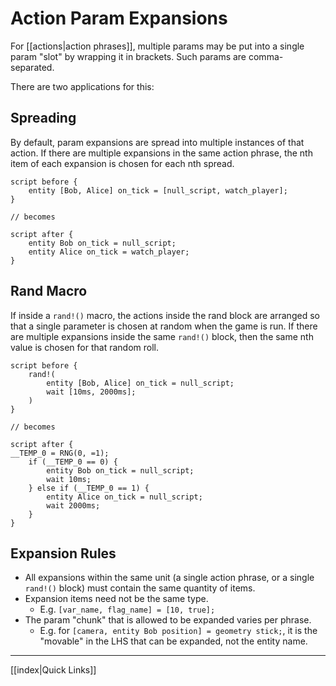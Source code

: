 # Action Param Expansions

For [[actions|action phrases]], multiple params may be put into a single param "slot" by wrapping it in brackets. Such params are comma-separated.

There are two applications for this:

## Spreading

By default, param expansions are spread into multiple instances of that action. If there are multiple expansions in the same action phrase, the nth item of each expansion is chosen for each nth spread.

```mgs
script before {
	entity [Bob, Alice] on_tick = [null_script, watch_player];
}

// becomes
	
script after {
	entity Bob on_tick = null_script;
	entity Alice on_tick = watch_player;
}
```

## Rand Macro

If inside a `rand!()` macro, the actions inside the rand block are arranged so that a single parameter is chosen at random when the game is run. If there are multiple expansions inside the same `rand!()` block, then the same nth value is chosen for that random roll.

```mgs
script before {
	rand!(
		entity [Bob, Alice] on_tick = null_script;
		wait [10ms, 2000ms];
	)
}

// becomes

script after {
__TEMP_0 = RNG(0, =1);
	if (__TEMP_0 == 0) {
		entity Bob on_tick = null_script;
		wait 10ms;
	} else if (__TEMP_0 == 1) {
		entity Alice on_tick = null_script;
		wait 2000ms;
	}
}
```

## Expansion Rules

- All expansions within the same unit (a single action phrase, or a single `rand!()` block) must contain the same quantity of items.
- Expansion items need not be the same type.
	- E.g. `[var_name, flag_name] = [10, true];`
- The param "chunk" that is allowed to be expanded varies per phrase.
	- E.g. for `[camera, entity Bob position] = geometry stick;`, it is the "movable" in the LHS that can be expanded, not the entity name.

---

[[index|Quick Links]]
